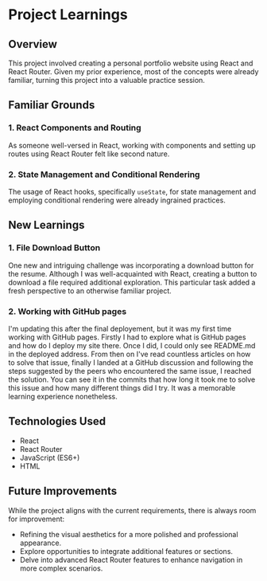 # Project Learnings

## Overview

This project involved creating a personal portfolio website using React and React Router. Given my prior experience, most of the concepts were already familiar, turning this project into a valuable practice session.

## Familiar Grounds

### 1. React Components and Routing

As someone well-versed in React, working with components and setting up routes using React Router felt like second nature.

### 2. State Management and Conditional Rendering

The usage of React hooks, specifically `useState`, for state management and employing conditional rendering were already ingrained practices.

## New Learnings

### 1. File Download Button

One new and intriguing challenge was incorporating a download button for the resume. Although I was well-acquainted with React, creating a button to download a file required additional exploration. This particular task added a fresh perspective to an otherwise familiar project.

### 2. Working with GitHub pages

I'm updating this after the final deployement, but it was my first time working with GitHub pages. Firstly I had to explore what is GitHub pages and how do I deploy my site there. Once I did, I could only see README.md in the deployed address. From then on I've read countless articles on how to solve that issue, finally I landed at a GitHub discussion and following the steps suggested by the peers who encountered the same issue, I reached the solution. You can see it in the commits that how long it took me to solve this issue and how many different things did I try. It was a memorable learning experience nonetheless.

## Technologies Used

- React
- React Router
- JavaScript (ES6+)
- HTML

## Future Improvements

While the project aligns with the current requirements, there is always room for improvement:

- Refining the visual aesthetics for a more polished and professional appearance.
- Explore opportunities to integrate additional features or sections.
- Delve into advanced React Router features to enhance navigation in more complex scenarios.
